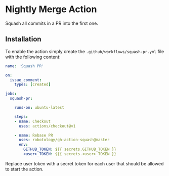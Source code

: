 # Nightly Merge Action

Squash all commits in a PR into the first one.

## Installation

To enable the action simply create the `.github/workflows/squash-pr.yml`
file with the following content:

```yml
name: 'Squash PR'

on:
  issue_comment:
    types: [created]

jobs:
  squash-pr:

    runs-on: ubuntu-latest

    steps:
    - name: Checkout
      uses: actions/checkout@v1

    - name: Rebase PR
      uses: robotology/gh-action-squash@master
      env:
        GITHUB_TOKEN: ${{ secrets.GITHUB_TOKEN }}
        <user>_TOKEN: ${{ secrets.<user>_TOKEN }}
```

Replace user token with a secret token for each user that should be allowed to
start the action.
